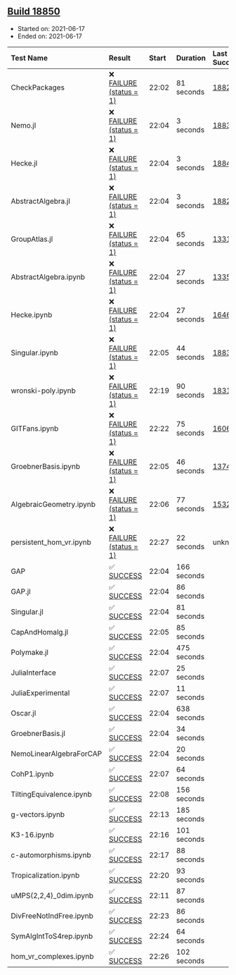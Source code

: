 ## [Build 18850](https://oscarci.mathematik.uni-kl.de/job/oscar/18850/)

* Started on: 2021-06-17
* Ended on: 2021-06-17

| Test Name    | Result | Start | Duration | Last Success | First Failure |
|:-------------|:-------|:------|:---------|:-------------|:--------------|
| CheckPackages | ❌ [FAILURE (status = 1)](https://oscarci.mathematik.uni-kl.de/job/oscar/18850/artifact/logs/build-18850/CheckPackages.log) | 22:02 | 81 seconds | [18822](https://oscarci.mathematik.uni-kl.de/job/oscar/18822/) | [18823](https://oscarci.mathematik.uni-kl.de/job/oscar/18823/) |
| Nemo.jl | ❌ [FAILURE (status = 1)](https://oscarci.mathematik.uni-kl.de/job/oscar/18850/artifact/logs/build-18850/Nemo.jl.log) | 22:04 | 3 seconds | [18835](https://oscarci.mathematik.uni-kl.de/job/oscar/18835/) | [18836](https://oscarci.mathematik.uni-kl.de/job/oscar/18836/) |
| Hecke.jl | ❌ [FAILURE (status = 1)](https://oscarci.mathematik.uni-kl.de/job/oscar/18850/artifact/logs/build-18850/Hecke.jl.log) | 22:04 | 3 seconds | [18841](https://oscarci.mathematik.uni-kl.de/job/oscar/18841/) | [18842](https://oscarci.mathematik.uni-kl.de/job/oscar/18842/) |
| AbstractAlgebra.jl | ❌ [FAILURE (status = 1)](https://oscarci.mathematik.uni-kl.de/job/oscar/18850/artifact/logs/build-18850/AbstractAlgebra.jl.log) | 22:04 | 3 seconds | [18822](https://oscarci.mathematik.uni-kl.de/job/oscar/18822/) | [18823](https://oscarci.mathematik.uni-kl.de/job/oscar/18823/) |
| GroupAtlas.jl | ❌ [FAILURE (status = 1)](https://oscarci.mathematik.uni-kl.de/job/oscar/18850/artifact/logs/build-18850/GroupAtlas.jl.log) | 22:04 | 65 seconds | [13311](https://oscarci.mathematik.uni-kl.de/job/oscar/13311/) | [13312](https://oscarci.mathematik.uni-kl.de/job/oscar/13312/) |
| AbstractAlgebra.ipynb | ❌ [FAILURE (status = 1)](https://oscarci.mathematik.uni-kl.de/job/oscar/18850/artifact/logs/build-18850/AbstractAlgebra.ipynb.log) | 22:04 | 27 seconds | [13355](https://oscarci.mathematik.uni-kl.de/job/oscar/13355/) | [13356](https://oscarci.mathematik.uni-kl.de/job/oscar/13356/) |
| Hecke.ipynb | ❌ [FAILURE (status = 1)](https://oscarci.mathematik.uni-kl.de/job/oscar/18850/artifact/logs/build-18850/Hecke.ipynb.log) | 22:04 | 27 seconds | [16463](https://oscarci.mathematik.uni-kl.de/job/oscar/16463/) | [16464](https://oscarci.mathematik.uni-kl.de/job/oscar/16464/) |
| Singular.ipynb | ❌ [FAILURE (status = 1)](https://oscarci.mathematik.uni-kl.de/job/oscar/18850/artifact/logs/build-18850/Singular.ipynb.log) | 22:05 | 44 seconds | [18835](https://oscarci.mathematik.uni-kl.de/job/oscar/18835/) | [18836](https://oscarci.mathematik.uni-kl.de/job/oscar/18836/) |
| wronski-poly.ipynb | ❌ [FAILURE (status = 1)](https://oscarci.mathematik.uni-kl.de/job/oscar/18850/artifact/logs/build-18850/wronski-poly.ipynb.log) | 22:19 | 90 seconds | [18314](https://oscarci.mathematik.uni-kl.de/job/oscar/18314/) | [18315](https://oscarci.mathematik.uni-kl.de/job/oscar/18315/) |
| GITFans.ipynb | ❌ [FAILURE (status = 1)](https://oscarci.mathematik.uni-kl.de/job/oscar/18850/artifact/logs/build-18850/GITFans.ipynb.log) | 22:22 | 75 seconds | [16068](https://oscarci.mathematik.uni-kl.de/job/oscar/16068/) | [16069](https://oscarci.mathematik.uni-kl.de/job/oscar/16069/) |
| GroebnerBasis.ipynb | ❌ [FAILURE (status = 1)](https://oscarci.mathematik.uni-kl.de/job/oscar/18850/artifact/logs/build-18850/GroebnerBasis.ipynb.log) | 22:05 | 46 seconds | [13748](https://oscarci.mathematik.uni-kl.de/job/oscar/13748/) | [13749](https://oscarci.mathematik.uni-kl.de/job/oscar/13749/) |
| AlgebraicGeometry.ipynb | ❌ [FAILURE (status = 1)](https://oscarci.mathematik.uni-kl.de/job/oscar/18850/artifact/logs/build-18850/AlgebraicGeometry.ipynb.log) | 22:06 | 77 seconds | [15322](https://oscarci.mathematik.uni-kl.de/job/oscar/15322/) | [15323](https://oscarci.mathematik.uni-kl.de/job/oscar/15323/) |
| persistent_hom_vr.ipynb | ❌ [FAILURE (status = 1)](https://oscarci.mathematik.uni-kl.de/job/oscar/18850/artifact/logs/build-18850/persistent_hom_vr.ipynb.log) | 22:27 | 22 seconds | unknown | unknown |
| GAP | ✅ [SUCCESS](https://oscarci.mathematik.uni-kl.de/job/oscar/18850/artifact/logs/build-18850/GAP.log) | 22:04 | 166 seconds |  |  |
| GAP.jl | ✅ [SUCCESS](https://oscarci.mathematik.uni-kl.de/job/oscar/18850/artifact/logs/build-18850/GAP.jl.log) | 22:04 | 86 seconds |  |  |
| Singular.jl | ✅ [SUCCESS](https://oscarci.mathematik.uni-kl.de/job/oscar/18850/artifact/logs/build-18850/Singular.jl.log) | 22:04 | 81 seconds |  |  |
| CapAndHomalg.jl | ✅ [SUCCESS](https://oscarci.mathematik.uni-kl.de/job/oscar/18850/artifact/logs/build-18850/CapAndHomalg.jl.log) | 22:05 | 85 seconds |  |  |
| Polymake.jl | ✅ [SUCCESS](https://oscarci.mathematik.uni-kl.de/job/oscar/18850/artifact/logs/build-18850/Polymake.jl.log) | 22:04 | 475 seconds |  |  |
| JuliaInterface | ✅ [SUCCESS](https://oscarci.mathematik.uni-kl.de/job/oscar/18850/artifact/logs/build-18850/JuliaInterface.log) | 22:07 | 25 seconds |  |  |
| JuliaExperimental | ✅ [SUCCESS](https://oscarci.mathematik.uni-kl.de/job/oscar/18850/artifact/logs/build-18850/JuliaExperimental.log) | 22:07 | 11 seconds |  |  |
| Oscar.jl | ✅ [SUCCESS](https://oscarci.mathematik.uni-kl.de/job/oscar/18850/artifact/logs/build-18850/Oscar.jl.log) | 22:04 | 638 seconds |  |  |
| GroebnerBasis.jl | ✅ [SUCCESS](https://oscarci.mathematik.uni-kl.de/job/oscar/18850/artifact/logs/build-18850/GroebnerBasis.jl.log) | 22:04 | 34 seconds |  |  |
| NemoLinearAlgebraForCAP | ✅ [SUCCESS](https://oscarci.mathematik.uni-kl.de/job/oscar/18850/artifact/logs/build-18850/NemoLinearAlgebraForCAP.log) | 22:04 | 20 seconds |  |  |
| CohP1.ipynb | ✅ [SUCCESS](https://oscarci.mathematik.uni-kl.de/job/oscar/18850/artifact/logs/build-18850/CohP1.ipynb.log) | 22:07 | 64 seconds |  |  |
| TiltingEquivalence.ipynb | ✅ [SUCCESS](https://oscarci.mathematik.uni-kl.de/job/oscar/18850/artifact/logs/build-18850/TiltingEquivalence.ipynb.log) | 22:08 | 156 seconds |  |  |
| g-vectors.ipynb | ✅ [SUCCESS](https://oscarci.mathematik.uni-kl.de/job/oscar/18850/artifact/logs/build-18850/g-vectors.ipynb.log) | 22:13 | 185 seconds |  |  |
| K3-16.ipynb | ✅ [SUCCESS](https://oscarci.mathematik.uni-kl.de/job/oscar/18850/artifact/logs/build-18850/K3-16.ipynb.log) | 22:16 | 101 seconds |  |  |
| c-automorphisms.ipynb | ✅ [SUCCESS](https://oscarci.mathematik.uni-kl.de/job/oscar/18850/artifact/logs/build-18850/c-automorphisms.ipynb.log) | 22:17 | 88 seconds |  |  |
| Tropicalization.ipynb | ✅ [SUCCESS](https://oscarci.mathematik.uni-kl.de/job/oscar/18850/artifact/logs/build-18850/Tropicalization.ipynb.log) | 22:20 | 93 seconds |  |  |
| uMPS(2,2,4)_0dim.ipynb | ✅ [SUCCESS](https://oscarci.mathematik.uni-kl.de/job/oscar/18850/artifact/logs/build-18850/uMPS-2-2-4-_0dim.ipynb.log) | 22:11 | 87 seconds |  |  |
| DivFreeNotIndFree.ipynb | ✅ [SUCCESS](https://oscarci.mathematik.uni-kl.de/job/oscar/18850/artifact/logs/build-18850/DivFreeNotIndFree.ipynb.log) | 22:23 | 86 seconds |  |  |
| SymAlgIntToS4rep.ipynb | ✅ [SUCCESS](https://oscarci.mathematik.uni-kl.de/job/oscar/18850/artifact/logs/build-18850/SymAlgIntToS4rep.ipynb.log) | 22:24 | 64 seconds |  |  |
| hom_vr_complexes.ipynb | ✅ [SUCCESS](https://oscarci.mathematik.uni-kl.de/job/oscar/18850/artifact/logs/build-18850/hom_vr_complexes.ipynb.log) | 22:26 | 102 seconds |  |  |
